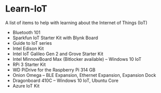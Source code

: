# Learn-IoT

A list of items to help with learning about the Internet of Things (IoT)
* Bluetooth 101
* Sparkfun IoT Starter Kit with Blynk Board
* Guide to IoT series
* Intel Edison Kit
* Intel IoT Galileo Gen 2 and Grove Starter Kit
* Intel MinnowBoard Max (Bitlocker available) – Windows 10 IoT
* RPi 3 Starter Kit
* WD PiDrive for the Raspberry Pi 314 GB
* Onion Omega – BLE Expansion, Ethernet Expansion, Expansion Dock
* Dragonboard 410C – Windows 10 IoT, Ubuntu Core
* Azure IoT Kit
